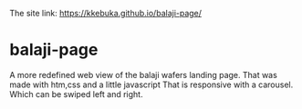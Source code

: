 The site link:  https://kkebuka.github.io/balaji-page/
# balaji-page
A more redefined web view of the balaji wafers landing page.
That was made with htm,css and a little javascript
That is responsive with a carousel.
Which can be swiped left and right.
